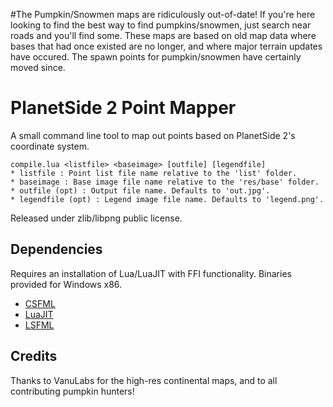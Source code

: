#The Pumpkin/Snowmen maps are ridiculously out-of-date!
If you're here looking to find the best way to find pumpkins/snowmen, just search near roads and you'll find some. These maps are based on old map data where bases that had once existed are no longer, and where major terrain updates have occured. The spawn points for pumpkin/snowmen have certainly moved since.


PlanetSide 2 Point Mapper
=========================

A small command line tool to map out points based on PlanetSide 2's coordinate system.
```
compile.lua <listfile> <baseimage> [outfile] [legendfile]
* listfile : Point list file name relative to the 'list' folder.
* baseimage : Base image file name relative to the 'res/base' folder.
* outfile (opt) : Output file name. Defaults to 'out.jpg'.
* legendfile (opt) : Legend image file name. Defaults to 'legend.png'.
```
Released under zlib/libpng public license.


Dependencies
------------

Requires an installation of Lua/LuaJIT with FFI functionality. Binaries provided for Windows x86.

* [CSFML](http://www.sfml-dev.org/)
* [LuaJIT](http://luajit.org/)
* [LSFML](https://github.com/ief015/LSFML)


Credits
---------------
Thanks to VanuLabs for the high-res continental maps, and to all contributing pumpkin hunters!
